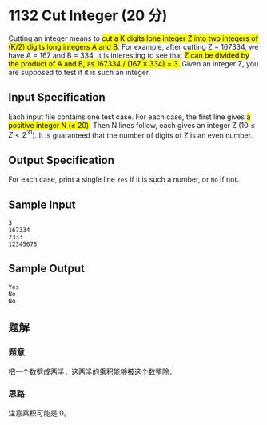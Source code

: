 # 1132 Cut Integer (20 分)

Cutting an integer means to <mark>cut a K digits lone integer Z into two integers of (K/2) digits long integers A and B</mark>. For example, after cutting Z = 167334, we have A = 167 and B = 334. It is interesting to see that <mark>Z can be divided by the product of A and B, as 167334 / (167 $\times$ 334) = 3.</mark> Given an integer Z, you are supposed to test if it is such an integer.

## Input Specification

Each input file contains one test case. For each case, the first line gives <mark>a positive integer N ($\le$ 20)</mark>. Then N lines follow, each gives an integer Z ($10 \le Z <2^{31}$). It is guaranteed that the number of digits of Z is an even number.

## Output Specification

For each case, print a single line `Yes` if it is such a number, or `No` if not.

## Sample Input

    3
    167334
    2333
    12345678

## Sample Output

    Yes
    No
    No

## 题解

### 题意

把一个数劈成两半，这两半的乘积能够被这个数整除．

### 思路

注意乘积可能是 0。
